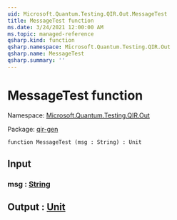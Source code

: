 ```yaml
---
uid: Microsoft.Quantum.Testing.QIR.Out.MessageTest
title: MessageTest function
ms.date: 3/24/2021 12:00:00 AM
ms.topic: managed-reference
qsharp.kind: function
qsharp.namespace: Microsoft.Quantum.Testing.QIR.Out
qsharp.name: MessageTest
qsharp.summary: ''
---
```


# MessageTest function

Namespace: [Microsoft.Quantum.Testing.QIR.Out](xref:Microsoft.Quantum.Testing.QIR.Out)

Package: [qir-gen](https://nuget.org/packages/qir-gen)




```qsharp
function MessageTest (msg : String) : Unit
```


## Input

### msg : [String](xref:microsoft.quantum.lang-ref.string)





## Output : [Unit](xref:microsoft.quantum.lang-ref.unit)

